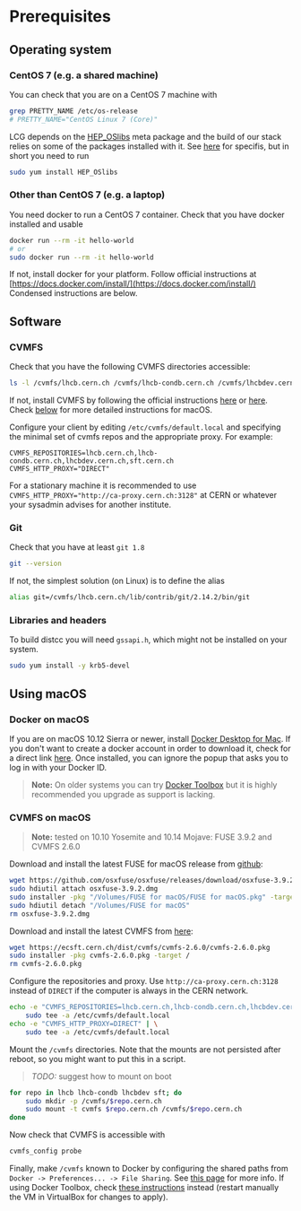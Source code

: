 # Prerequisites

## Operating system

### CentOS 7 (e.g. a shared machine)

You can check that you are on a CentOS 7 machine with

```sh
grep PRETTY_NAME /etc/os-release
# PRETTY_NAME="CentOS Linux 7 (Core)"
```

LCG depends on the [HEP_OSlibs](https://gitlab.cern.ch/linuxsupport/rpms/HEP_OSlibs)
meta package and the build of our stack relies on some of the packages installed with it.
See [here](https://gitlab.cern.ch/linuxsupport/rpms/HEP_OSlibs/blob/el7/README-el7.md)
for specifis, but in short you need to run

```sh
sudo yum install HEP_OSlibs
```

### Other than CentOS 7 (e.g. a laptop)

You need docker to run a CentOS 7 container.
Check that you have docker installed and usable

```sh
docker run --rm -it hello-world
# or
sudo docker run --rm -it hello-world
```

If not, install docker for your platform.
Follow official instructions at [https://docs.docker.com/install/](https://docs.docker.com/install/)
Condensed instructions are below.

## Software

### CVMFS

Check that you have the following CVMFS directories accessible:

```sh
ls -l /cvmfs/lhcb.cern.ch /cvmfs/lhcb-condb.cern.ch /cvmfs/lhcbdev.cern.ch /cvmfs/sft.cern.ch
```

If not, install CVMFS by following the official instructions
[here](https://cernvm.cern.ch/portal/filesystem/quickstart)
or [here](https://cvmfs.readthedocs.io/en/stable/cpt-quickstart.html).
Check [below](#cvmfs-on-macos) for more detailed instructions for macOS.

Configure your client by editing `/etc/cvmfs/default.local` and specifying the
minimal set of cvmfs repos and the appropriate proxy. For example:
```
CVMFS_REPOSITORIES=lhcb.cern.ch,lhcb-condb.cern.ch,lhcbdev.cern.ch,sft.cern.ch
CVMFS_HTTP_PROXY="DIRECT"
```
For a stationary machine it is recommended to use
`CVMFS_HTTP_PROXY="http://ca-proxy.cern.ch:3128"` at CERN or whatever your
sysadmin advises for another institute.


### Git

Check that you have at least `git 1.8`

```sh
git --version
```

If not, the simplest solution (on Linux) is to define the alias

```sh
alias git=/cvmfs/lhcb.cern.ch/lib/contrib/git/2.14.2/bin/git
```

### Libraries and headers

To build distcc you will need `gssapi.h`, which might not be installed on your system.

```sh
sudo yum install -y krb5-devel
```

## Using macOS

### Docker on macOS

If you are on macOS 10.12 Sierra or newer, install
[Docker Desktop for Mac](https://docs.docker.com/docker-for-mac/install/).
If you don't want to create a docker account in order to download it,
check for a direct link [here](https://docs.docker.com/docker-for-mac/release-notes/).
Once installed, you can ignore the popup that asks you to log in with your Docker ID.

> __Note:__ On older systems you can try
[Docker Toolbox](https://docs.docker.com/toolbox/toolbox_install_mac/)
but it is highly recommended you upgrade as support is lacking.


### CVMFS on macOS
> __Note:__ tested on 10.10 Yosemite and 10.14 Mojave: FUSE 3.9.2 and CVMFS 2.6.0


Download and install the latest FUSE for macOS release from
[github](https://github.com/osxfuse/osxfuse/releases):

```sh
wget https://github.com/osxfuse/osxfuse/releases/download/osxfuse-3.9.2/osxfuse-3.9.2.dmg
sudo hdiutil attach osxfuse-3.9.2.dmg
sudo installer -pkg "/Volumes/FUSE for macOS/FUSE for macOS.pkg" -target /
sudo hdiutil detach "/Volumes/FUSE for macOS"
rm osxfuse-3.9.2.dmg
```

Download and install the latest CVMFS from [here](https://cernvm.cern.ch/portal/filesystem/downloads):

```sh
wget https://ecsft.cern.ch/dist/cvmfs/cvmfs-2.6.0/cvmfs-2.6.0.pkg
sudo installer -pkg cvmfs-2.6.0.pkg -target /
rm cvmfs-2.6.0.pkg
```

Configure the repositories and proxy. Use `http://ca-proxy.cern.ch:3128`
instead of `DIRECT` if the computer is always in the CERN network.

```sh
echo -e "CVMFS_REPOSITORIES=lhcb.cern.ch,lhcb-condb.cern.ch,lhcbdev.cern.ch,sft.cern.ch" | \
    sudo tee -a /etc/cvmfs/default.local
echo -e "CVMFS_HTTP_PROXY=DIRECT" | \
    sudo tee -a /etc/cvmfs/default.local
```

Mount the `/cvmfs` directories. Note that the mounts are not persisted after
reboot, so you might want to put this in a script.

> _TODO:_ suggest how to mount on boot

```sh
for repo in lhcb lhcb-condb lhcbdev sft; do
    sudo mkdir -p /cvmfs/$repo.cern.ch
    sudo mount -t cvmfs $repo.cern.ch /cvmfs/$repo.cern.ch
done
```

Now check that CVMFS is accessible with

```sh
cvmfs_config probe
```

Finally, make `/cvmfs` known to Docker by configuring the shared paths from
`Docker -> Preferences... -> File Sharing`.
See [this page](https://docs.docker.com/docker-for-mac/osxfs/#namespaces) for more info.
If using Docker Toolbox, check
[these instructions](https://docs.docker.com/v17.12/toolbox/toolbox_install_mac/#optional-add-shared-directories)
instead (restart manually the VM in VirtualBox for changes to apply).

